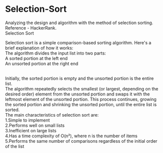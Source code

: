 # Selection-Sort

Analyzing the design and algorithm with the method of selection sorting.
<br>
Reference - HackerRank.
<br>
Selection Sort<br>

Selection sort is a simple comparison-based sorting algorithm. Here's a brief explanation of how it works:
<br>
The algorithm divides the input list into two parts:
<br>
A sorted portion at the left end
<br>
An unsorted portion at the right end

<br>
Initially, the sorted portion is empty and the unsorted portion is the entire list.<br>
The algorithm repeatedly selects the smallest (or largest, depending on the desired order) element from the unsorted portion and swaps it with the leftmost element of the unsorted portion.
This process continues, growing the sorted portion and shrinking the unsorted portion, until the entire list is sorted.
<br>
The main characteristics of selection sort are:
<br>
1.Simple to implement<br>
2.Performs well on small lists<br>
3.Inefficient on large lists<br>
4.Has a time complexity of O(n²), where n is the number of items<br>
5.Performs the same number of comparisons regardless of the initial order of the list